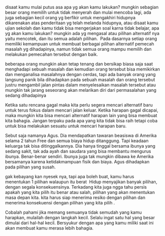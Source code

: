 disaat kamu mulai putus asa apa yg akan kamu lakukan? mungkin sebagian besar orang memilih untuk tidak menyerah dan mulai mencoba lagi, ada juga sebagian kecil orang yg berfikir untuk mengakhiri hidupnya dikarenakan atas penderitaan yg telah melanda hidupnya, atau disaat kamu ujian sekolah dan kamu tidak bisa mengerjakan soal karna tidak belajar, apa yg akan kamu lakukan? mungkin ada yg mengasal atau pilihan alternatif nya yaitu mencotek, dan itu semua adalah pilihan. 
Pada dasarnya setiap orang memiliki kemampuan untuk membuat berbagai pilihan alternatif pemecah masalah yg dihadapinya, namun tidak semua orang mampu memilih dan melakukan pemecahan tersebut dengan baik. 

beberapa orang mungkin akan tetap tenang dan bersikap biasa saja saat menghadapi sebuah masalah dan kemudian orang tersebut bisa memikirkan dan menganalisa masalahnya dengan cerdas, tapi ada banyak orang yang langsung panik bila dihadapkan pada sebuah masalah dan orang tersebut justru mengambil jalan pintas dalam menyelesaikan masalah tersebut atau mungkin tak jarang seseorang akan melarikan diri dari permasalahan yang sedang dihadapinya

Ketika satu rencana gagal maka kita perlu segera mencari alternatif baru untuk terus fokus dalam mencari jalan keluar. Ketika harapan gagal dicapai, maka mungkin kita bisa mencari alternatif harapan lain yang bisa membuat kita bahagia. Jangan terpaku pada apa yang kita tidak bisa raih tetapi coba untuk bisa melakukan sesuatu untuk mencari harapan baru.

Sebut saja namanya Agus. Dia mendapatkan tawaran beasiswa di Amerika selama 2 tahun Free dan semua biaya hidup ditanggung. Tapi keadaan keluarga tak bisa ditinggalkannya. Dia hanya tinggal bersama ibunya yang sedang sakit, tak ada ayah dan saudara yang bisa membantu mengurus ibunya. Benar-benar sendiri. Ibunya juga tak mungkin dibawa ke Amerika bersamanya karena ketidakmampuan fisik dan biaya. Agus dihadapkan pada pilihan yang susah.

gak kebayang kan nyesek nya, tapi apa boleh buat, kamu harus menentukan 1 pilihan walaupun itu berat 
Hidup menyajikan banyak pilihan, dengan segala konsekuensinya. Terkadang kita juga ngga tahu persis apakah yang kita pilih itu benar atau salah, pilihan yang akan menentukan masa depan kita. kita harus siap menerima resiko dengan pilihan dan menerima konsekuensi dengan pilihan yang kita pilih .

Cobalah pahami jika memang semuanya tidak semudah yang kamu harapkan, mulailah dengan langkah kecil. Selalu ingat satu hal yang besar dimulai dari hal-hal kecil. Bersyukur dengan apa yang kamu miliki saat ini akan membuat kamu merasa lebih bahagia.
